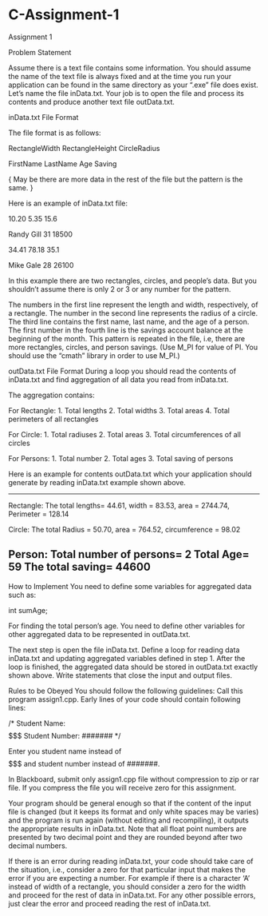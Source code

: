 # C-Assignment-1

Assignment 1



Problem Statement

Assume there is a text file contains some information. You should assume the name of the text file is always fixed and at the time you run your application can be found in the same directory as your “.exe” file does exist. Let’s name the file inData.txt. Your job is to open the file and process its contents and produce another text file outData.txt. 


inData.txt File Format

The file format is as follows:

RectangleWidth     RectangleHeight
CircleRadius

FirstName  LastName     Age
Saving

{
May be there are more data in the rest of the file but the pattern is the same.
}

Here is an example of inData.txt file:


10.20       5.35
15.6

Randy Gill     31
18500 




34.41       78.18
35.1

Mike Gale       28
26100 


In this example there are two rectangles, circles, and people’s data. But you shouldn’t assume there is only 2 or 3 or any number for the pattern.

The numbers in the first line represent the length and width, respectively, of a rectangle. 
The number in the second line represents the radius of a circle. The third line contains the first name, last name, and the age of a person. The first number in the fourth line is the savings account balance at the beginning of the month. This pattern is repeated in the file, i.e, there are more rectangles, circles, and person savings.
(Use M_PI for value of PI. You should use the “cmath” library in order to use M_PI.) 

outData.txt File Format
During a loop you should read the contents of inData.txt and find aggregation of all data you read from inData.txt. 

The aggregation contains:

For Rectangle: 1. Total lengths 2. Total widths 3. Total areas 4. Total perimeters of all rectangles

For Circle: 1. Total radiuses 2. Total areas 3. Total circumferences of all circles

For Persons: 1. Total number 2. Total ages 3. Total saving of persons


Here is an example for contents outData.txt which your application should generate by reading inData.txt example shown above.





-----
Rectangle:
The total lengths= 44.61, width = 83.53, area = 2744.74, 
Perimeter  = 128.14

Circle:
The total Radius = 50.70, area = 764.52, circumference = 98.02

Person:
Total number of persons= 2
Total Age= 59
The total saving= 44600 
------




How to Implement
You need to define some variables for aggregated data such as: 

int sumAge;   

For finding the total person’s age. You need to define other variables for other aggregated data to be represented in outData.txt. 

The next step is open the file inData.txt. 
Define a loop for reading data inData.txt and updating aggregated variables defined in step 1.
After the loop is finished, the aggregated data should be stored in outData.txt exactly shown above.
Write statements that close the input and output files.


Rules to be Obeyed
You should follow the following guidelines:
Call this program assign1.cpp. Early lines of your code should contain following lines:

/*
Student Name: $$$$$$$
Student Number: #######
*/

Enter you student name instead of $$$$$$$ and student number instead of #######.

In Blackboard, submit only assign1.cpp file without compression to zip or rar file. If you compress the file you will receive zero for this assignment.

Your program should be general enough so that if the content of the input file is changed (but it keeps its format and only white spaces may be varies) and the program is run again (without editing and recompiling), it outputs the appropriate results in inData.txt. Note that all float point numbers are presented by two decimal point and they are rounded beyond after two decimal numbers. 

If there is an error during reading inData.txt, your code should take care of the situation, i.e., consider a zero for that particular input that makes the error if you are expecting a number. For example if there is a character ‘A’ instead of width of a rectangle, you should consider a zero for the width and proceed for the rest of data in inData.txt. For any other possible errors, just clear the error and proceed reading the rest of inData.txt.

